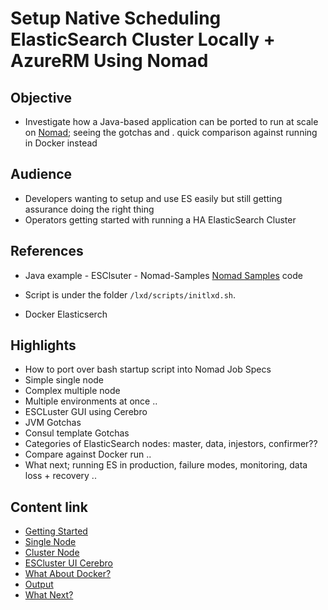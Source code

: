 #  Setup Native Scheduling ElasticSearch Cluster Locally + AzureRM Using Nomad

## Objective
- Investigate how a Java-based application can be ported to run at scale on [Nomad](https://www.nomadproject.io); seeing the gotchas and .  quick comparison against running in Docker instead

## Audience
- Developers wanting to setup and use ES easily but still getting assurance doing the right thing
- Operators getting started with running a HA ElasticSearch Cluster

## References
- Java example - ESClsuter - Nomad-Samples [Nomad Samples](https://www.github.com/leowmjw/nomad-samples) code
- Script is under the folder `/lxd/scripts/initlxd.sh`.
                              
- Docker Elasticserch
 
## Highlights 
- How to port over bash startup script into Nomad Job Specs
- Simple single node
- Complex multiple node
- Multiple environments at once ..
- ESCLuster GUI using Cerebro
- JVM Gotchas
- Consul template Gotchas
- Categories of ElasticSearch nodes: master, data, injestors, confirmer??
- Compare against Docker run ..
- What next; running ES in production, failure modes, monitoring, data loss + recovery ..

## Content link
- [Getting Started](./Nomad-Native-Scheduling-ESCluster-Local-AzureRM.md#getting-started)
- [Single Node](./Nomad-Native-Scheduling-ESCluster-Local-AzureRM.md#single-node)
- [Cluster Node](./Nomad-Native-Scheduling-ESCluster-Local-AzureRM.md#cluster-node)
- [ESCluster UI Cerebro](./Nomad-Native-Scheduling-ESCluster-Local-AzureRM.md#escluster-ui-cerebro)
- [What About Docker?](./Nomad-Native-Scheduling-ESCluster-Local-AzureRM.md#what-about-docker-)
- [Output](./Nomad-Native-Scheduling-ESCluster-Local-AzureRM.md.md#output)
- [What Next?](./Nomad-Native-Scheduling-ESCluster-Local-AzureRM.md#what-next-)
